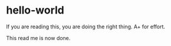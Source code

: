 # hello-world

If you are reading this, you are doing the right thing.
A+ for effort.

This read me is now done.
